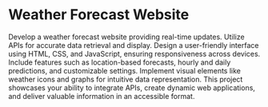 #  Weather Forecast Website

Develop a weather forecast website providing real-time updates. Utilize
APIs for accurate data retrieval and display. Design a user-friendly interface
using HTML, CSS, and JavaScript, ensuring responsiveness across devices.
Include features such as location-based forecasts, hourly and daily
predictions, and customizable settings. Implement visual elements like
weather icons and graphs for intuitive data representation. This project
showcases your ability to integrate APIs, create dynamic web applications,
and deliver valuable information in an accessible format.
